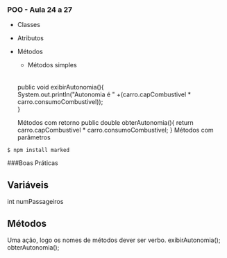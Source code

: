 ### POO - Aula 24 a 27
   - Classes
   - Atributos
   - Métodos 
     - Métodos simples
     <br>
     <br>
      public void exibirAutonomia(){ <br>
             System.out.println("Autonomia é " +(carro.capCombustivel * carro.consumoCombustivel)); <br>
      }<br>
       
      Métodos com retorno
         public double obterAutonomia(){
              return carro.capCombustivel * carro.consumoCombustivel;
         }
      Métodos com parâmetros 

   `$ npm install marked`


###Boas Práticas 

## Variáveis
   int  numPassageiros
   
## Métodos
   Uma ação, logo os nomes de métodos dever ser verbo.
   exibirAutonomia();
   obterAutonomia();
